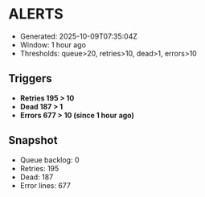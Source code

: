 # ALERTS

- Generated: 2025-10-09T07:35:04Z
- Window: 1 hour ago
- Thresholds: queue>20, retries>10, dead>1, errors>10

## Triggers
- **Retries 195 > 10**
- **Dead 187 > 1**
- **Errors 677 > 10 (since 1 hour ago)**

## Snapshot
- Queue backlog: 0
- Retries: 195
- Dead: 187
- Error lines: 677
